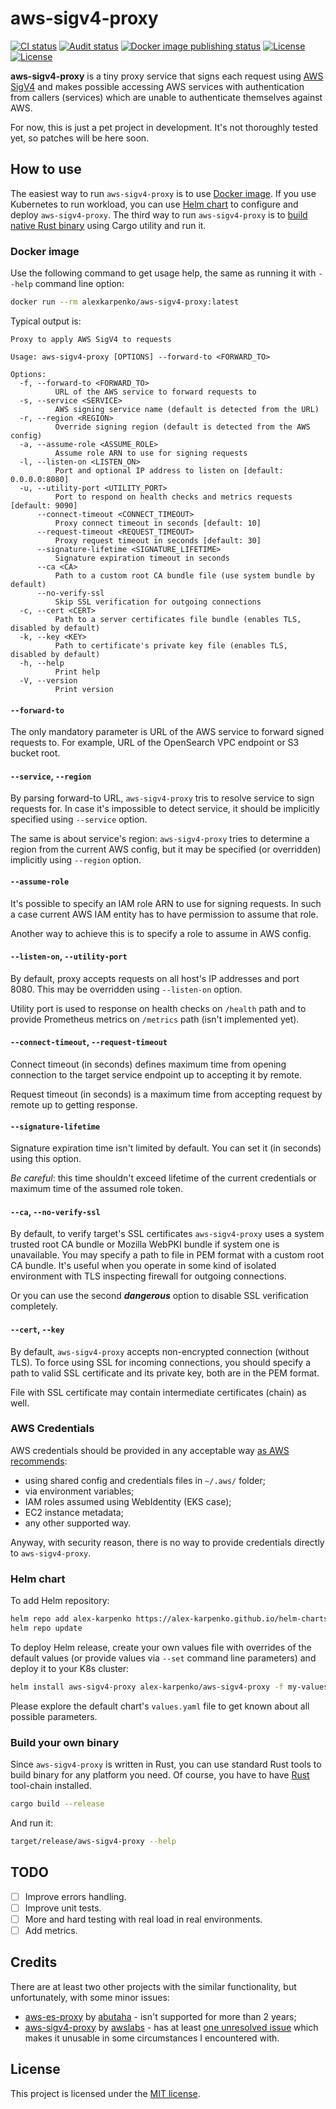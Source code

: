 # aws-sigv4-proxy

<p>
<a href="https://github.com/alex-karpenko/aws-sigv4-proxy/actions/workflows/ci.yaml" rel="nofollow"><img src="https://img.shields.io/github/actions/workflow/status/alex-karpenko/aws-sigv4-proxy/ci.yaml?label=ci" alt="CI status"></a>
<a href="https://github.com/alex-karpenko/aws-sigv4-proxy/actions/workflows/audit.yaml" rel="nofollow"><img src="https://img.shields.io/github/actions/workflow/status/alex-karpenko/aws-sigv4-proxy/audit.yaml?label=audit" alt="Audit status"></a>
<a href="https://github.com/alex-karpenko/aws-sigv4-proxy/actions/workflows/publish-image.yaml" rel="nofollow"><img src="https://img.shields.io/github/actions/workflow/status/alex-karpenko/aws-sigv4-proxy/publish-image.yaml?label=publish" alt="Docker image publishing status"></a>
<a href="https://app.codecov.io/github/alex-karpenko/aws-sigv4-proxy" rel="nofollow"><img src="https://img.shields.io/codecov/c/github/alex-karpenko/aws-sigv4-proxy" alt="License"></a>
<a href="https://github.com/alex-karpenko/aws-sigv4-proxy/blob/HEAD/LICENSE" rel="nofollow"><img src="https://img.shields.io/github/license/alex-karpenko/aws-sigv4-proxy" alt="License"></a>
</p>

**aws-sigv4-proxy** is a tiny proxy service that signs each request using [AWS SigV4](https://docs.aws.amazon.com/IAM/latest/UserGuide/reference_sigv.html)
and makes possible accessing AWS services with authentication from callers (services)
which are unable to authenticate themselves against AWS.

For now, this is just a pet project in development. It's not thoroughly tested yet, so patches will be here soon.

## How to use

The easiest way to run `aws-sigv4-proxy` is to use [Docker image](#docker-image).
If you use Kubernetes to run workload, you can use [Helm chart](#helm-chart) to configure and deploy `aws-sigv4-proxy`.
The third way to run `aws-sigv4-proxy` is to [build native Rust binary](#build-your-own-binary) using Cargo utility and
run it.

### Docker image

Use the following command to get usage help, the same as running it with `--help` command line option:

```bash
docker run --rm alexkarpenko/aws-sigv4-proxy:latest
```

Typical output is:

```console
Proxy to apply AWS SigV4 to requests

Usage: aws-sigv4-proxy [OPTIONS] --forward-to <FORWARD_TO>

Options:
  -f, --forward-to <FORWARD_TO>
          URL of the AWS service to forward requests to
  -s, --service <SERVICE>
          AWS signing service name (default is detected from the URL)
  -r, --region <REGION>
          Override signing region (default is detected from the AWS config)
  -a, --assume-role <ASSUME_ROLE>
          Assume role ARN to use for signing requests
  -l, --listen-on <LISTEN_ON>
          Port and optional IP address to listen on [default: 0.0.0.0:8080]
  -u, --utility-port <UTILITY_PORT>
          Port to respond on health checks and metrics requests [default: 9090]
      --connect-timeout <CONNECT_TIMEOUT>
          Proxy connect timeout in seconds [default: 10]
      --request-timeout <REQUEST_TIMEOUT>
          Proxy request timeout in seconds [default: 30]
      --signature-lifetime <SIGNATURE_LIFETIME>
          Signature expiration timeout in seconds
      --ca <CA>
          Path to a custom root CA bundle file (use system bundle by default)
      --no-verify-ssl
          Skip SSL verification for outgoing connections
  -c, --cert <CERT>
          Path to a server certificates file bundle (enables TLS, disabled by default)
  -k, --key <KEY>
          Path to certificate's private key file (enables TLS, disabled by default)
  -h, --help
          Print help
  -V, --version
          Print version
```

#### `--forward-to`
The only mandatory parameter is URL of the AWS service to forward signed requests to.
For example, URL of the OpenSearch VPC endpoint or S3 bucket root.

#### `--service`, `--region`

By parsing forward-to URL, `aws-sigv4-proxy` tris to resolve service to sign requests for.
In case it's impossible to detect service, it should be implicitly specified using `--service` option.

The same is about service's region: `aws-sigv4-proxy` tries to determine a region from the current AWS config,
but it may be specified (or overridden) implicitly using `--region` option.

#### `--assume-role`

It's possible to specify an IAM role ARN to use for signing requests.
In such a case current AWS IAM entity has to have permission to assume that role.

Another way to achieve this is to specify a role to assume in AWS config.

#### `--listen-on`, `--utility-port`

By default, proxy accepts requests on all host's IP addresses and port 8080.
This may be overridden using `--listen-on` option.

Utility port is used to response on health checks on `/health` path
and to provide Prometheus metrics on `/metrics` path (isn't implemented yet).

#### `--connect-timeout`, `--request-timeout`

Connect timeout (in seconds) defines maximum time from opening connection to the target service endpoint up to accepting it by remote.

Request timeout (in seconds) is a maximum time from accepting request by remote up to getting response.

#### `--signature-lifetime`

Signature expiration time isn't limited by default. You can set it (in seconds) using this option.

_Be careful_: this time shouldn't exceed lifetime of the current credentials or maximum time of the assumed role token.

#### `--ca`, `--no-verify-ssl`

By default, to verify target's SSL certificates `aws-sigv4-proxy` uses a system trusted root CA bundle
or Mozilla WebPKI bundle if system one is unavailable.
You may specify a path to file in PEM format with a custom root CA bundle.
It's useful when you operate in some kind of isolated environment with TLS inspecting firewall for outgoing connections.

Or you can use the second **_dangerous_** option to disable SSL verification completely.

#### `--cert`, `--key`

By default, `aws-sigv4-proxy` accepts non-encrypted connection (without TLS).
To force using SSL for incoming connections, you should specify a path to valid SSL certificate and its private key,
both are in the PEM format.

File with SSL certificate may contain intermediate certificates (chain) as well.

### AWS Credentials

AWS credentials should be provided in any acceptable way [as AWS recommends](https://docs.aws.amazon.com/sdkref/latest/guide/creds-config-files.html):
- using shared config and credentials files in `~/.aws/` folder;
- via environment variables;
- IAM roles assumed using WebIdentity (EKS case);
- EC2 instance metadata;
- any other supported way.

Anyway, with security reason, there is no way to provide credentials directly to `aws-sigv4-proxy`.

### Helm chart

To add Helm repository:

```bash
helm repo add alex-karpenko https://alex-karpenko.github.io/helm-charts
helm repo update
```

To deploy Helm release,
create your own values file with overrides of the default values (or provide values via `--set` command line parameters)
and deploy it to your K8s cluster:

```bash
helm install aws-sigv4-proxy alex-karpenko/aws-sigv4-proxy -f my-values.yaml
```

Please explore the default chart's `values.yaml` file to get known about all possible parameters.

### Build your own binary

Since `aws-sigv4-proxy` is written in Rust, you can use standard Rust tools to build binary for any platform you need.
Of course, you have to have [Rust](https://rust-lang.org) tool-chain installed.

```bash
cargo build --release
```

And run it:

```bash
target/release/aws-sigv4-proxy --help
```

## TODO

- [ ] Improve errors handling.
- [ ] Improve unit tests.
- [ ] More and hard testing with real load in real environments.
- [ ] Add metrics.

## Credits

There are at least two other projects with the similar functionality, but unfortunately, with some minor issues:
- [aws-es-proxy](https://github.com/abutaha/aws-es-proxy) by [abutaha](https://github.com/abutaha) - isn't supported for more than 2 years;
- [aws-sigv4-proxy](https://github.com/awslabs/aws-sigv4-proxy) by [awslabs](https://github.com/awslabs) - has at least [one unresolved issue](https://github.com/awslabs/aws-sigv4-proxy/issues/67) which makes it unusable in some circumstances I encountered with.

## License

This project is licensed under the [MIT license](LICENSE).
